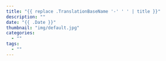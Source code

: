 ```yaml
---
title: "{{ replace .TranslationBaseName '-' ' ' | title }}"
description: ""
date: "{{ .Date }}"
thumbnail: "img/default.jpg"
categories:
  - ""
tags:
  - ""
---
```

